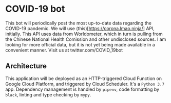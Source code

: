 # COVID-19 bot

This bot will periodically post the most up-to-date data regarding the COVID-19 pandemic. We will use (this)[https://corona.lmao.ninja/] API, initially. This API uses data from Worldometer, which in turn is pulling from the Chinese National Health Comission and other undisclosed sources. I am looking for more official data, but it is not yet being made available in a convenient manner. Visit us at twitter.com/COVID_19bot

## Architecture

This application will be deployed as an HTTP-triggered Cloud Function on Google Cloud Platform, and triggered by Cloud Scheduler. It's a `Python 3.7` app. Dependency management is handled by `pipenv`, code formatting by `black`, linting and type checking by `mypy`.
